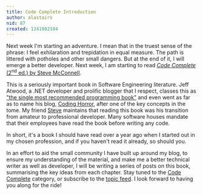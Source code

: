 ```yaml
---
title: Code Complete Introduction
author: alastairs
nid: 87
created: 1241902104
---
```

Next week I'm starting an adventure.  I mean that in the truest sense of the phrase: I feel exhilaration and trepidation in equal measure.  The path is littered with potholes and other small dangers.  But at the end of it, I will emerge a better developer.  Next week, I am starting to read <a href="http://www.amazon.co.uk/Code-Complete-Practical-Handbook-Construction/dp/0735619670/" title="Code Complete: A Practical Handbook of Software Construction"><em>Code Complete</em> (2<sup>nd</sup> ed.) by Steve McConnell</a>.
<!--break-->
This is a seriously important book in Software Engineering literature.  Jeff Atwood, a .NET developer and prolific blogger that I respect, classes this as <a href="http://www.codinghorror.com/blog/archives/001264.html" title="Pseudocode or Code?">"the single most recommended programming book"</a> and even went as far as to name his blog, <a href="http://www.codinghorror.com/" title="Coding Horror">Coding Horror</a>, after one of the key concepts in the tome.  My friend <a href="http://www.analysisuk.com/blog/" title="Steve's Personal Blog">Steve</a> maintains that reading this book was his transition from amateur to professional developer.  Many software houses mandate that their employees have read the book before writing any code.  

In short, it's a book I should have read over a year ago when I started out in my chosen profession, and if you haven't read it already, so should you.  

In an effort to aid the small community I have built up around my blog, to ensure my understanding of the material, and make me a better technical writer as well as developer, I will be writing a series of posts on this book, summarising the key ideas from each chapter.  Stay tuned to the <a href="http://www.codebork.com/category/coding/code-complete" title="Code Complete posts on CodeBork">Code Complete</a> category, or subscribe to the <a href="http://www.codebork.com/taxonomy/term/122/0/feed" title="RSS feed for the Code Complete series on CodeBork">topic feed</a>.  I look forward to having you along for the ride!
